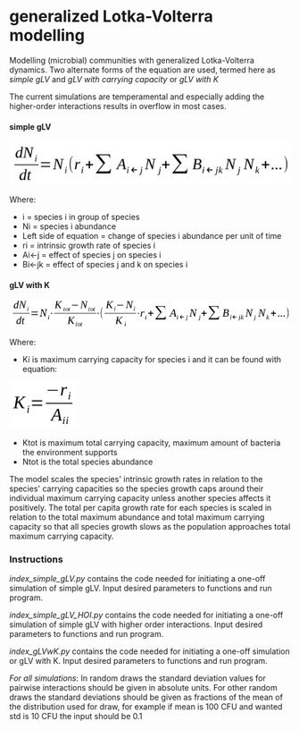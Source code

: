 # generalized Lotka-Volterra modelling
Modelling (microbial) communities with generalized Lotka-Volterra dynamics. Two alternate forms of the equation are used, termed here as *simple gLV* and *gLV with carrying capacity* or *gLV with K*

The current simulations are temperamental and especially adding the higher-order interactions results in overflow in most cases.

#### simple gLV
![simple gLV equation](equations/simple_gLV.png)

Where:
- i = species i in group of species
- Ni = species i abundance
- Left side of equation = change of species i abundance per unit of time
- ri = intrinsic growth rate of species i
- Ai<-j = effect of species j on species i
- Bi<-jk = effect of species j and k on species i

#### gLV with K
![gLV with K](equations/gLV_with_K.png)

Where:
- Ki is maximum carrying capacity for species i and it can be found with equation:

![define K](equations/def_K.png) 

- Ktot is maximum total carrying capacity, maximum amount of bacteria the environment supports
- Ntot is the total species abundance

The model scales the species' intrinsic growth rates in relation to the species' carrying capacities so the species growth caps around their individual maximum carrying capacity unless another species affects it positively. The total per capita growth rate for each species is scaled in relation to the total maximum abundance and total maximum carrying capacity so that all species growth slows as the population approaches total maximum carrying capacity.

### Instructions
*index_simple_gLV.py* contains the code needed for initiating a one-off simulation of simple gLV. Input desired parameters to functions and run program.

*index_simple_gLV_HOI.py* contains the code needed for initiating a one-off simulation of simple gLV with higher order interactions. Input desired parameters to functions and run program.

*index_gLVwK.py* contains the code needed for initiating a one-off simulation or gLV with K. Input desired parameters to functions and run program.

*For all simulations*: In random draws the standard deviation values for pairwise interactions should be given in absolute units. For other random draws the standard deviations should be given as fractions of the mean of the distribution used for draw, for example if mean is 100 CFU and wanted std is 10 CFU the input should be 0.1
